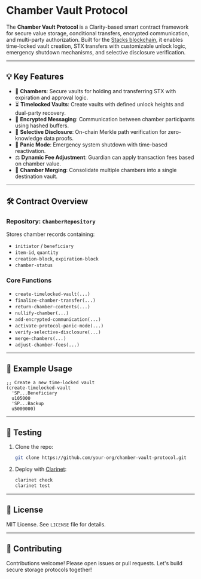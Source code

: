 # Chamber Vault Protocol

The **Chamber Vault Protocol** is a Clarity-based smart contract framework for secure value storage, conditional transfers, encrypted communication, and multi-party authorization. Built for the [Stacks blockchain](https://www.stacks.co), it enables time-locked vault creation, STX transfers with customizable unlock logic, emergency shutdown mechanisms, and selective disclosure verification.

---

## 💡 Key Features

- 🔐 **Chambers**: Secure vaults for holding and transferring STX with expiration and approval logic.
- ⏳ **Timelocked Vaults**: Create vaults with defined unlock heights and dual-party recovery.
- 📨 **Encrypted Messaging**: Communication between chamber participants using hashed buffers.
- 🧠 **Selective Disclosure**: On-chain Merkle path verification for zero-knowledge data proofs.
- 🚨 **Panic Mode**: Emergency system shutdown with time-based reactivation.
- ⚖️ **Dynamic Fee Adjustment**: Guardian can apply transaction fees based on chamber value.
- 🧬 **Chamber Merging**: Consolidate multiple chambers into a single destination vault.

---

## 🛠 Contract Overview

### Repository: `ChamberRepository`
Stores chamber records containing:
- `initiator` / `beneficiary`
- `item-id`, `quantity`
- `creation-block`, `expiration-block`
- `chamber-status`

### Core Functions
- `create-timelocked-vault(...)`
- `finalize-chamber-transfer(...)`
- `return-chamber-contents(...)`
- `nullify-chamber(...)`
- `add-encrypted-communication(...)`
- `activate-protocol-panic-mode(...)`
- `verify-selective-disclosure(...)`
- `merge-chambers(...)`
- `adjust-chamber-fees(...)`

---

## 📄 Example Usage

```clarity
;; Create a new time-locked vault
(create-timelocked-vault 
  'SP...Beneficiary 
  u105000 
  'SP...Backup 
  u5000000)
```

---

## 🧪 Testing

1. Clone the repo:
   ```bash
   git clone https://github.com/your-org/chamber-vault-protocol.git
   ```
2. Deploy with [Clarinet](https://docs.stacks.co/write-smart-contracts/clarinet):
   ```bash
   clarinet check
   clarinet test
   ```

---

## 📜 License

MIT License. See `LICENSE` file for details.

---

## 👥 Contributing

Contributions welcome! Please open issues or pull requests. Let's build secure storage protocols together!

